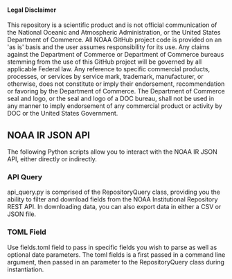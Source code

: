 #### Legal Disclaimer

This repository is a scientific product and is not official communication of the National Oceanic and Atmospheric Administration, or the United States Department of Commerce. All NOAA GitHub project code is provided on an 'as is' basis and the user assumes responsibility for its use. Any claims against the Department of Commerce or Department of Commerce bureaus stemming from the use of this GitHub project will be governed by all applicable Federal law. Any reference to specific commercial products, processes, or services by service mark, trademark, manufacturer, or otherwise, does not constitute or imply their endorsement, recommendation or favoring by the Department of Commerce. The Department of Commerce seal and logo, or the seal and logo of a DOC bureau, shall not be used in any manner to imply endorsement of any commercial product or activity by DOC or the United States Government.

## NOAA IR JSON API


The following Python scripts allow you to interact with the NOAA IR JSON API, either
directly or indirectly.


### API Query

api_query.py is comprised of the RepositoryQuery class, providing you the ability to filter and download fields from the NOAA Institutional Repository REST API. In downloading data, you can also export data in either a CSV or JSON file. 


### TOML Field

Use fields.toml field to pass in specific fields you wish to parse as well as optional date parameters. The toml fields is a first passed in a command line argument, then passed in an parameter to the RepositoryQuery class during instantiation. 

